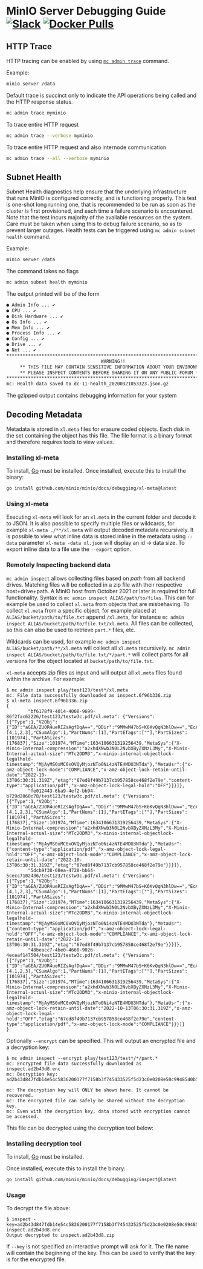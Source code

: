 # MinIO Server Debugging Guide [![Slack](https://slack.min.io/slack?type=svg)](https://slack.min.io) [![Docker Pulls](https://img.shields.io/docker/pulls/minio/minio.svg?maxAge=604800)](https://hub.docker.com/r/minio/minio/)

## HTTP Trace

HTTP tracing can be enabled by using [`mc admin trace`](https://github.com/minio/mc/blob/master/docs/minio-admin-complete-guide.md#command-trace---display-minio-server-http-trace) command.

Example:

```sh
minio server /data
```

Default trace is succinct only to indicate the API operations being called and the HTTP response status.

```sh
mc admin trace myminio
```

To trace entire HTTP request

```sh
mc admin trace --verbose myminio
```

To trace entire HTTP request and also internode communication

```sh
mc admin trace --all --verbose myminio
```

## Subnet Health

Subnet Health diagnostics help ensure that the underlying infrastructure that runs MinIO is configured correctly, and is functioning properly. This test is one-shot long running one, that is recommended to be run as soon as the cluster is first provisioned, and each time a failure scenario is encountered. Note that the test incurs majority of the available resources on the system. Care must be taken when using this to debug failure scenario, so as to prevent larger outages. Health tests can be triggered using `mc admin subnet health` command.

Example:

```sh
minio server /data
```

The command takes no flags

```sh
mc admin subnet health myminio
```

The output printed will be of the form

```sh
● Admin Info ... ✔ 
● CPU ... ✔ 
● Disk Hardware ... ✔ 
● Os Info ... ✔ 
● Mem Info ... ✔ 
● Process Info ... ✔ 
● Config ... ✔ 
● Drive ... ✔ 
● Net ... ✔ 
*********************************************************************************
                                   WARNING!!
     ** THIS FILE MAY CONTAIN SENSITIVE INFORMATION ABOUT YOUR ENVIRONMENT ** 
     ** PLEASE INSPECT CONTENTS BEFORE SHARING IT ON ANY PUBLIC FORUM **
*********************************************************************************
mc: Health data saved to dc-11-health_20200321053323.json.gz
```

The gzipped output contains debugging information for your system

## Decoding Metadata

Metadata is stored in `xl.meta` files for erasure coded objects. Each disk in the set containing the object has this file. The file format is a binary format and therefore requires tools to view values.

### Installing xl-meta

To install, [Go](https://golang.org/dl/) must be installed. Once installed, execute this to install the binary:

```bash
go install github.com/minio/minio/docs/debugging/xl-meta@latest
```

### Using xl-meta

Executing `xl-meta` will look for an `xl.meta` in the current folder and decode it to JSON. It is also possible to specify multiple files or wildcards, for example `xl-meta ./**/xl.meta` will output decoded metadata recursively. It is possible to view what inline data is stored inline in the metadata using `--data` parameter `xl-meta -data xl.json` will display an id -> data size. To export inline data to a file use the `--export` option.

### Remotely Inspecting backend data

`mc admin inspect` allows collecting files based on *path* from all backend drives. Matching files will be collected in a zip file with their respective host+drive+path. A MinIO host from October 2021 or later is required for full functionality. Syntax is `mc admin inspect ALIAS/path/to/files`. This can for example be used to collect `xl.meta` from objects that are misbehaving. To collect `xl.meta` from a specific object, for example placed at `ALIAS/bucket/path/to/file.txt` append `/xl.meta`, for instance `mc admin inspect ALIAS/bucket/path/to/file.txt/xl.meta`. All files can be collected, so this can also be used to retrieve `part.*` files, etc.

Wildcards can be used, for example `mc admin inspect ALIAS/bucket/path/**/xl.meta` will collect all `xl.meta` recursively. `mc admin inspect ALIAS/bucket/path/to/file.txt/*/part.*` will collect parts for all versions for the object located at `bucket/path/to/file.txt`.

`xl-meta` accepts zip files as input and will output all `xl.meta` files found within the archive. For example:

```
$ mc admin inspect play/test123/test*/xl.meta
mc: File data successfully downloaded as inspect.6f96b336.zip
$ xl-meta inspect.6f96b336.zip
{
        "bf6178f9-4014-4008-9699-86f2fac62226/test123/testw3c.pdf/xl.meta": {"Versions":[{"Type":1,"V2Obj":{"ID":"aGEA/ZUOR4ueRIZsAgfDqA==","DDir":"9MMwM47bS+K6KvQqN3hlDw==","EcAlgo":1,"EcM":2,"EcN":2,"EcBSize":1048576,"EcIndex":4,"EcDist":[4,1,2,3],"CSumAlgo":1,"PartNums":[1],"PartETags":[""],"PartSizes":[101974],"PartASizes":[176837],"Size":101974,"MTime":1634106631319256439,"MetaSys":{"X-Minio-Internal-compression":"a2xhdXNwb3N0L2NvbXByZXNzL3My","X-Minio-Internal-actual-size":"MTc2ODM3","x-minio-internal-objectlock-legalhold-timestamp":"MjAyMS0xMC0xOVQyMjozNTo0Ni4zNTE4MDU3NTda"},"MetaUsr":{"x-amz-object-lock-mode":"COMPLIANCE","x-amz-object-lock-retain-until-date":"2022-10-13T06:30:31.319Z","etag":"67ed8f49b7137cb957858ce468f2e79e","content-type":"application/pdf","x-amz-object-lock-legal-hold":"OFF"}}}]},
        "fe012443-6ba9-4ef2-bb94-b729d2060c78/test123/testw3c.pdf/xl.meta": {"Versions":[{"Type":1,"V2Obj":{"ID":"aGEA/ZUOR4ueRIZsAgfDqA==","DDir":"9MMwM47bS+K6KvQqN3hlDw==","EcAlgo":1,"EcM":2,"EcN":2,"EcBSize":1048576,"EcIndex":1,"EcDist":[4,1,2,3],"CSumAlgo":1,"PartNums":[1],"PartETags":[""],"PartSizes":[101974],"PartASizes":[176837],"Size":101974,"MTime":1634106631319256439,"MetaSys":{"X-Minio-Internal-compression":"a2xhdXNwb3N0L2NvbXByZXNzL3My","X-Minio-Internal-actual-size":"MTc2ODM3","x-minio-internal-objectlock-legalhold-timestamp":"MjAyMS0xMC0xOVQyMjozNTo0Ni4zNTE4MDU3NTda"},"MetaUsr":{"content-type":"application/pdf","x-amz-object-lock-legal-hold":"OFF","x-amz-object-lock-mode":"COMPLIANCE","x-amz-object-lock-retain-until-date":"2022-10-13T06:30:31.319Z","etag":"67ed8f49b7137cb957858ce468f2e79e"}}}]},
        "5dcb9f38-08ea-4728-bb64-5cecc7102436/test123/testw3c.pdf/xl.meta": {"Versions":[{"Type":1,"V2Obj":{"ID":"aGEA/ZUOR4ueRIZsAgfDqA==","DDir":"9MMwM47bS+K6KvQqN3hlDw==","EcAlgo":1,"EcM":2,"EcN":2,"EcBSize":1048576,"EcIndex":2,"EcDist":[4,1,2,3],"CSumAlgo":1,"PartNums":[1],"PartETags":[""],"PartSizes":[101974],"PartASizes":[176837],"Size":101974,"MTime":1634106631319256439,"MetaSys":{"X-Minio-Internal-compression":"a2xhdXNwb3N0L2NvbXByZXNzL3My","X-Minio-Internal-actual-size":"MTc2ODM3","x-minio-internal-objectlock-legalhold-timestamp":"MjAyMS0xMC0xOVQyMjozNTo0Ni4zNTE4MDU3NTda"},"MetaUsr":{"content-type":"application/pdf","x-amz-object-lock-legal-hold":"OFF","x-amz-object-lock-mode":"COMPLIANCE","x-amz-object-lock-retain-until-date":"2022-10-13T06:30:31.319Z","etag":"67ed8f49b7137cb957858ce468f2e79e"}}}]},
        "48beacc7-4be0-4660-9026-4eceaf147504/test123/testw3c.pdf/xl.meta": {"Versions":[{"Type":1,"V2Obj":{"ID":"aGEA/ZUOR4ueRIZsAgfDqA==","DDir":"9MMwM47bS+K6KvQqN3hlDw==","EcAlgo":1,"EcM":2,"EcN":2,"EcBSize":1048576,"EcIndex":3,"EcDist":[4,1,2,3],"CSumAlgo":1,"PartNums":[1],"PartETags":[""],"PartSizes":[101974],"PartASizes":[176837],"Size":101974,"MTime":1634106631319256439,"MetaSys":{"X-Minio-Internal-compression":"a2xhdXNwb3N0L2NvbXByZXNzL3My","X-Minio-Internal-actual-size":"MTc2ODM3","x-minio-internal-objectlock-legalhold-timestamp":"MjAyMS0xMC0xOVQyMjozNTo0Ni4zNTE4MDU3NTda"},"MetaUsr":{"x-amz-object-lock-retain-until-date":"2022-10-13T06:30:31.319Z","x-amz-object-lock-legal-hold":"OFF","etag":"67ed8f49b7137cb957858ce468f2e79e","content-type":"application/pdf","x-amz-object-lock-mode":"COMPLIANCE"}}}]}
}
```

Optionally `--encrypt` can be specified. This will output an encrypted file and a decryption key:

```
$ mc admin inspect --encrypt play/test123/test*/*/part.*
mc: Encrypted file data successfully downloaded as inspect.ad2b43d8.enc
mc: Decryption key: ad2b43d847fdb14e54c5836200177f7158b3f745433525f5d23c0e0208e50c9948540b54

mc: The decryption key will ONLY be shown here. It cannot be recovered.
mc: The encrypted file can safely be shared without the decryption key.
mc: Even with the decryption key, data stored with encryption cannot be accessed.
```

This file can be decrypted using the decryption tool below:

### Installing decryption tool

To install, [Go](https://golang.org/dl/) must be installed.

Once installed, execute this to install the binary:

```bash
go install github.com/minio/minio/docs/debugging/inspect@latest
```

### Usage

To decrypt the file above:

```
$ inspect -key=ad2b43d847fdb14e54c5836200177f7158b3f745433525f5d23c0e0208e50c9948540b54 inspect.ad2b43d8.enc
Output decrypted to inspect.ad2b43d8.zip
```

If `--key` is not specified an interactive prompt will ask for it. The file name will contain the beginning of the key. This can be used to verify that the key is for the encrypted file.
